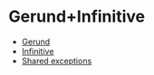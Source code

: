 # Gerund+Infinitive 
 
 - [Gerund](gerunde.md)
 - [Infinitive](infinitive.md)
 - [Shared exceptions](shared-exceptions.md)
